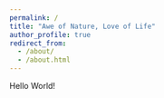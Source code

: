 ```yaml
---
permalink: /
title: "Awe of Nature, Love of Life"
author_profile: true
redirect_from: 
  - /about/
  - /about.html
---
```


Hello World!

